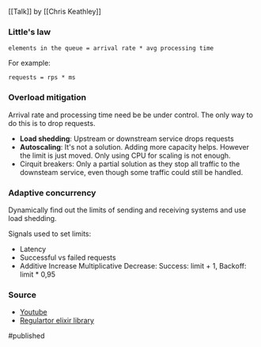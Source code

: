 [[Talk]] by [[Chris Keathley]]

### Little's law
```
elements in the queue = arrival rate * avg processing time
```

For example:
```
requests = rps * ms
```

### Overload mitigation
Arrival rate and processing time need be be under control. The only way to do this is to drop requests.

- **Load shedding**: Upstream or downstream service drops requests
- **Autoscaling**: It's not a solution. Adding more capacity helps. However the limit is just moved. Only using CPU for scaling is not enough. 
- Cirquit breakers: Only a partial solution as they stop all traffic to the downsteam service, even though some traffic could still be handled.

### Adaptive concurrency
Dynamically find out the limits of sending and receiving systems and use load shedding.

Signals used to set limits:
- Latency
- Successful vs failed requests
- Additive Increase Multiplicative Decrease: Success: limit + 1, Backoff: limit * 0,95 

### Source 
- [Youtube](https://www.youtube.com/watch?v=-oQl1xv0hDk)
- [Regulartor elixir library](https://github.com/keathley/regulator)

#published 